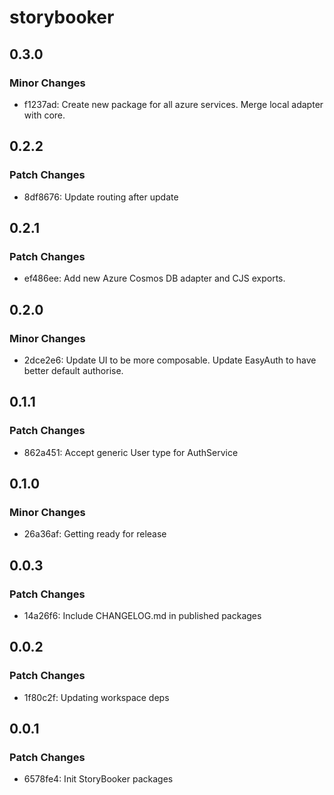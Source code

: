 # storybooker

## 0.3.0

### Minor Changes

- f1237ad: Create new package for all azure services. Merge local adapter with core.

## 0.2.2

### Patch Changes

- 8df8676: Update routing after update

## 0.2.1

### Patch Changes

- ef486ee: Add new Azure Cosmos DB adapter and CJS exports.

## 0.2.0

### Minor Changes

- 2dce2e6: Update UI to be more composable. Update EasyAuth to have better default authorise.

## 0.1.1

### Patch Changes

- 862a451: Accept generic User type for AuthService

## 0.1.0

### Minor Changes

- 26a36af: Getting ready for release

## 0.0.3

### Patch Changes

- 14a26f6: Include CHANGELOG.md in published packages

## 0.0.2

### Patch Changes

- 1f80c2f: Updating workspace deps

## 0.0.1

### Patch Changes

- 6578fe4: Init StoryBooker packages
